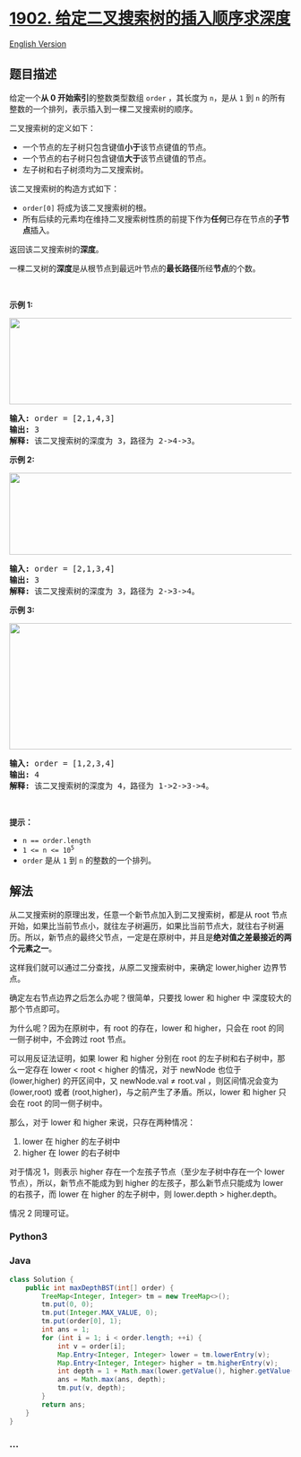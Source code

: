 # [1902. 给定二叉搜索树的插入顺序求深度](https://leetcode.cn/problems/depth-of-bst-given-insertion-order)

[English Version](/solution/1900-1999/1902.Depth%20of%20BST%20Given%20Insertion%20Order/README_EN.md)

## 题目描述

<!-- 这里写题目描述 -->

<p>给定一个<strong>从 0 开始索引</strong>的整数类型数组 <code>order</code> ，其长度为 <code>n</code>，是从 <code>1</code> 到 <code>n</code> 的所有整数的一个排列，表示插入到一棵二叉搜索树的顺序。</p>

<p>二叉搜索树的定义如下：</p>

<ul>
	<li>一个节点的左子树只包含键值<strong>小于</strong>该节点键值的节点。</li>
	<li>一个节点的右子树只包含键值<strong>大于</strong>该节点键值的节点。</li>
	<li>左子树和右子树须均为二叉搜索树。</li>
</ul>

<p>该二叉搜索树的构造方式如下：</p>

<ul>
	<li><code>order[0]</code> 将成为该二叉搜索树的根。</li>
	<li>所有后续的元素均在维持二叉搜索树性质的前提下作为<strong>任何</strong>已存在节点的<strong>子节点</strong>插入。</li>
</ul>

<p>返回该二叉搜索树的<strong>深度</strong>。</p>

<p>一棵二叉树的<strong>深度</strong>是从根节点到最远叶节点的<strong>最长路径</strong>所经<strong>节点</strong>的个数。</p>

<p>&nbsp;</p>

<p><strong>示例 1:</strong></p>
<img alt="" src="https://fastly.jsdelivr.net/gh/doocs/leetcode@main/solution/1900-1999/1902.Depth%20of%20BST%20Given%20Insertion%20Order/images/1.png" style="width: 624px; height: 154px;" />
<pre>
<strong>输入:</strong> order = [2,1,4,3]
<strong>输出:</strong> 3
<strong>解释: </strong>该二叉搜索树的深度为 3，路径为 2-&gt;4-&gt;3。
</pre>

<p><strong>示例 2:</strong></p>
<img alt="" src="https://fastly.jsdelivr.net/gh/doocs/leetcode@main/solution/1900-1999/1902.Depth%20of%20BST%20Given%20Insertion%20Order/images/2.png" style="width: 624px; height: 146px;" />
<pre>
<strong>输入:</strong> order = [2,1,3,4]
<strong>输出:</strong> 3
<strong>解释: </strong>该二叉搜索树的深度为 3，路径为 2-&gt;3-&gt;4。
</pre>

<p><strong>示例 3:</strong></p>
<img alt="" src="https://fastly.jsdelivr.net/gh/doocs/leetcode@main/solution/1900-1999/1902.Depth%20of%20BST%20Given%20Insertion%20Order/images/3.png" style="width: 624px; height: 225px;" />
<pre>
<strong>输入:</strong> order = [1,2,3,4]
<strong>输出:</strong> 4
<strong>解释: </strong>该二叉搜索树的深度为 4，路径为 1-&gt;2-&gt;3-&gt;4。
</pre>

<p>&nbsp;</p>

<p><strong>提示：</strong></p>

<ul>
	<li><code>n == order.length</code></li>
	<li><code>1 &lt;= n &lt;= 10<sup>5</sup></code></li>
	<li><code>order</code> 是从 <code>1</code> 到 <code>n</code> 的整数的一个排列。</li>
</ul>

## 解法

<!-- 这里可写通用的实现逻辑 -->

从二叉搜索树的原理出发，任意一个新节点加入到二叉搜索树，都是从 root 节点开始，如果比当前节点小，就往左子树遍历，如果比当前节点大，就往右子树遍历。所以，新节点的最终父节点，一定是在原树中，并且是**绝对值之差最接近的两个元素之一**。

这样我们就可以通过二分查找，从原二叉搜索树中，来确定 lower,higher 边界节点。

确定左右节点边界之后怎么办呢？很简单，只要找 lower 和 higher 中 深度较大的那个节点即可。

为什么呢？因为在原树中，有 root 的存在，lower 和 higher，只会在 root 的同一侧子树中，不会跨过 root 节点。

可以用反证法证明，如果 lower 和 higher 分别在 root 的左子树和右子树中，那么一定存在 lower < root < higher 的情况，对于 newNode 也位于 (lower,higher) 的开区间中，又 newNode.val ≠ root.val ，则区间情况会变为 (lower,root) 或者 (root,higher)，与之前产生了矛盾。所以，lower 和 higher 只会在 root 的同一侧子树中。

那么，对于 lower 和 higher 来说，只存在两种情况：

1. lower 在 higher 的左子树中
2. higher 在 lower 的右子树中

对于情况 1，则表示 higher 存在一个左孩子节点（至少左子树中存在一个 lower 节点），所以，新节点不能成为到 higher 的左孩子，那么新节点只能成为 lower 的右孩子，而 lower 在 higher 的左子树中，则 lower.depth > higher.depth。

情况 2 同理可证。

<!-- tabs:start -->

### **Python3**

<!-- 这里可写当前语言的特殊实现逻辑 -->



### **Java**

<!-- 这里可写当前语言的特殊实现逻辑 -->

```java
class Solution {
    public int maxDepthBST(int[] order) {
        TreeMap<Integer, Integer> tm = new TreeMap<>();
        tm.put(0, 0);
        tm.put(Integer.MAX_VALUE, 0);
        tm.put(order[0], 1);
        int ans = 1;
        for (int i = 1; i < order.length; ++i) {
            int v = order[i];
            Map.Entry<Integer, Integer> lower = tm.lowerEntry(v);
            Map.Entry<Integer, Integer> higher = tm.higherEntry(v);
            int depth = 1 + Math.max(lower.getValue(), higher.getValue());
            ans = Math.max(ans, depth);
            tm.put(v, depth);
        }
        return ans;
    }
}
```

### **...**

```

```



